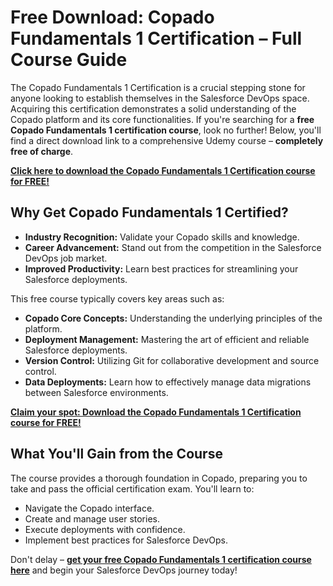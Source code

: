 # Free Download: Copado Fundamentals 1 Certification – Full Course Guide

The Copado Fundamentals 1 Certification is a crucial stepping stone for anyone looking to establish themselves in the Salesforce DevOps space. Acquiring this certification demonstrates a solid understanding of the Copado platform and its core functionalities. If you're searching for a **free Copado Fundamentals 1 certification course**, look no further! Below, you'll find a direct download link to a comprehensive Udemy course – **completely free of charge**.

[**Click here to download the Copado Fundamentals 1 Certification course for FREE!**](https://udemywork.com/copado-fundamentals-1-certification)

## Why Get Copado Fundamentals 1 Certified?

*   **Industry Recognition:** Validate your Copado skills and knowledge.
*   **Career Advancement:** Stand out from the competition in the Salesforce DevOps job market.
*   **Improved Productivity:** Learn best practices for streamlining your Salesforce deployments.

This free course typically covers key areas such as:

*   **Copado Core Concepts:** Understanding the underlying principles of the platform.
*   **Deployment Management:** Mastering the art of efficient and reliable Salesforce deployments.
*   **Version Control:** Utilizing Git for collaborative development and source control.
*   **Data Deployments:** Learn how to effectively manage data migrations between Salesforce environments.

[**Claim your spot: Download the Copado Fundamentals 1 Certification course for FREE!**](https://udemywork.com/copado-fundamentals-1-certification)

## What You'll Gain from the Course

The course provides a thorough foundation in Copado, preparing you to take and pass the official certification exam. You'll learn to:

*   Navigate the Copado interface.
*   Create and manage user stories.
*   Execute deployments with confidence.
*   Implement best practices for Salesforce DevOps.

Don't delay – **[get your free Copado Fundamentals 1 certification course here](https://udemywork.com/copado-fundamentals-1-certification)** and begin your Salesforce DevOps journey today!

